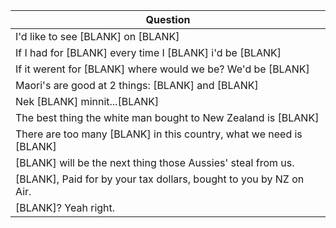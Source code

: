 Question |
--- |
I'd like to see [BLANK] on [BLANK] |
If I had for [BLANK] every time I [BLANK] i'd be [BLANK] |
If it werent for [BLANK] where would we be? We'd be [BLANK] |
Maori's are good at 2 things: [BLANK] and [BLANK] |
Nek [BLANK] minnit...[BLANK] |
The best thing the white man bought to New Zealand is [BLANK] |
There are too many [BLANK] in this country, what we need is [BLANK] |
[BLANK] will be the next thing those Aussies' steal from us. |
[BLANK], Paid for by your tax dollars, bought to you by NZ on Air. |
[BLANK]? Yeah right. |
